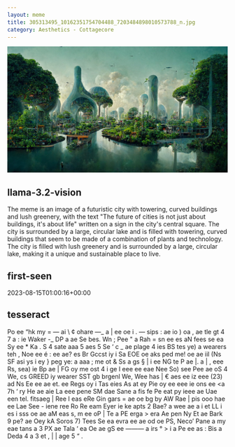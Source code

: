 ```yaml
---
layout: meme
title: 305313495_10162351754704488_7203484898010573788_n.jpg
category: Aesthetics - Cottagecore
---
```


<div markdown="0"><a href="305313495_10162351754704488_7203484898010573788_n.jpg"><img class="photo" src="305313495_10162351754704488_7203484898010573788_n.jpg" /></a>

<h2>llama-3.2-vision</h2>
<p title="Llama-3.2-Vision-11B is a really good model that probably gets the visual details right but doesn't understand literary or media references, and often fails to accurately represent the physical arrangement of objects and the implied relationships between the objects.">The meme is an image of a futuristic city with towering, curved buildings and lush greenery, with the text &quot;The future of cities is not just about buildings, it&#x27;s about life&quot; written on a sign in the city&#x27;s central square. The city is surrounded by a large, circular lake and is filled with towering, curved buildings that seem to be made of a combination of plants and technology. The city is filled with lush greenery and is surrounded by a large, circular lake, making it a unique and sustainable place to live.</p>

<h2>first-seen</h2>
<p title="Because Git doesn't preserve file modification times, this metadata file contains the file's modification time when it was added to the library.">2023-08-15T01:00:16+00:00</p>

<h2>tesseract</h2>
<p title="Tesseract is often terrible and just gives a lot of nonsense characters, but it used to be the state of the art, and usually it is better at correctly representing text than llama-3.2-vision-11b.">Po ee “hk my = — ai \ ¢ ohare —_ a | ee oe i . — sips : ae io ) oa , ae tle gt 4 7 a : ie Waker -_ DP a ae Se bes. Wn ; Pee &quot; a Rah = sn ee es aN fees se ea Sy ee * Ka . S 4 sate aaa 5 aes 5 Se ‘ c _ ae plage 4 ies BS tes ye) a wearers teh , Noe ee é : ee ae? es Br Gccst iy i Sa EOE oe aks ped me! oe ae iil (Ns SF asi ys i ey &#125; peg ye: a aaa ; me ot &amp; Ss a gs § | i ee NG te P ae |. a | , eee Rs, sea) ie Bp ae | FG oy me ost 4 i ge I eee ee eae Nee So) see Pee ae oS 4 We, cs GREED iy wearer SST gb brgenl We, Wee has | € aes ee iz eee (23) ad Ns Ee ee ae et. ee Regs oy i Tas eies As at ey Pie oy ee eee ie ons ee &lt;a 7h ‘ ry He ae aie La eee pene SM dae Sane a fis fe Pe eat py ieee ae Uae een tel. fitsaeg | Ree I eas eRe Gin gars = ae oe bg by AW Rae | pis ooo hae ee Lae See - iene ree Ro Re eam Eyer ie ke apts 2 Bae? a wee ae a i et LL i es i sss oe ae aM eas s, m ee oP | Te a PE erga &gt; era Ae pen Ny Et ae Bark 9 pe? ae Oey kA Soros 7) Tees Se ea evra ee ae od oe PS, Neco’ Pane a my eae tans a 3 PX ae Tala ‘ ea Oe ae gS ee ——— a irs ° &gt; i a Pe ee as : Bis a Deda 4 a 3 et , | | age 5 “ .</p>

</div>

